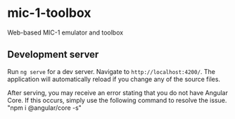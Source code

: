 # mic-1-toolbox
Web-based MIC-1 emulator and toolbox



## Development server

Run `ng serve` for a dev server. Navigate to `http://localhost:4200/`. The application will automatically reload if you change any of the source files.



After serving, you may receive an error stating that you do not have Angular Core. If this occurs, simply use the following command to resolve the issue.
"npm i @angular/core -s"

